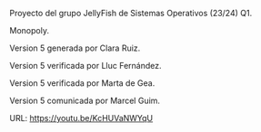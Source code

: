 Proyecto del grupo JellyFish de Sistemas Operativos (23/24) Q1.

Monopoly.

Version 5 generada por Clara Ruiz.

Version 5 verificada por Lluc Fernández.

Version 5 verificada por Marta de Gea.

Version 5 comunicada por Marcel Guim.

URL: https://youtu.be/KcHUVaNWYqU
